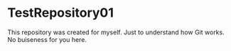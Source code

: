 # TestRepository01
This repository was created for myself. Just to understand how Git works. No buiseness for you here.
